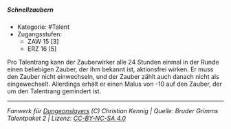 <!---
Dies ist ein Fanwerk für DUNGEONSLAYERS (C) von Christian Kennig

Quellen:      [Bruder Grimms Talentpaket 2](https://www.f-space.de/ds4/downloads.html)
              [Talentbeschreibungen](https://www.f-space.de/ds4/tools-talentcards.html)
License:      [CC-BY-NC-SA 4.0](https://creativecommons.org/licenses/by-nc-sa/4.0/deed.de)
Richtlinien:  [Fanwerkrichtlinien](https://www.dungeonslayers.net/fanwerk-richtlinien/)
Autor:        Zauberlehrling
-->

  
##### Schnellzaubern  
- Kategorie: #Talent  
- Zugangsstufen:  
  - ZAW 15 [3]  
  - ERZ 16 [5]  

Pro Talentrang kann der Zauberwirker alle 24 Stunden einmal in der Runde einen beliebigen Zauber, der ihm bekannt ist, aktionsfrei wirken. Er muss den Zauber nicht einwechseln, und der Zauber zählt auch danach nicht als eingewechselt. Allerdings erhält er einen Malus von -10 auf den Zauber, der um den Talentrang gemindert ist.


___  
*Fanwerk für [Dungeonslayers](https://www.dungeonslayers.net/) (C) Christian Kennig | Quelle: Bruder Grimms Talentpaket 2 | Lizenz: [CC-BY-NC-SA 4.0](https://creativecommons.org/licenses/by-nc-sa/4.0/deed.de)*  
